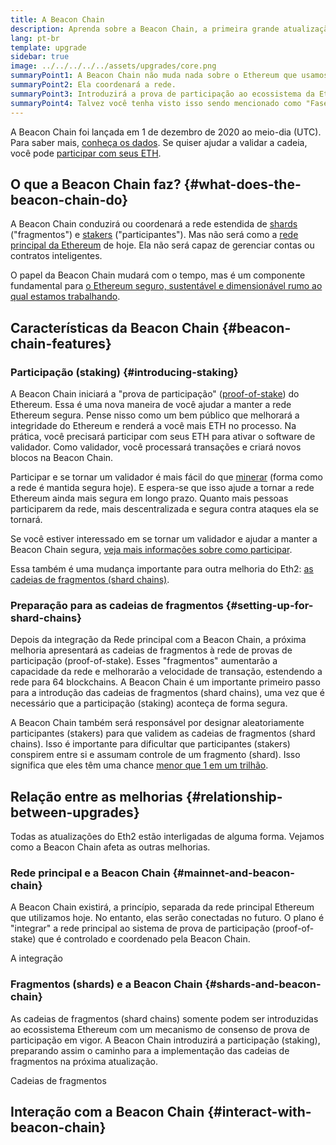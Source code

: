 ```yaml
---
title: A Beacon Chain
description: Aprenda sobre a Beacon Chain, a primeira grande atualização da Eth2 para Ethereum.
lang: pt-br
template: upgrade
sidebar: true
image: ../../../../../assets/upgrades/core.png
summaryPoint1: A Beacon Chain não muda nada sobre o Ethereum que usamos hoje.
summaryPoint2: Ela coordenará a rede.
summaryPoint3: Introduzirá a prova de participação ao ecossistema da Ethereum.
summaryPoint4: Talvez você tenha visto isso sendo mencionado como "Fase 0" nos roadmaps técnicos.
---
```


<UpgradeStatus isShipped dateKey="page-upgrades-beacon-date">
    A Beacon Chain foi lançada em 1 de dezembro de 2020 ao meio-dia (UTC). Para saber mais, <a href="https://beaconscan.com/">conheça os dados</a>. Se quiser ajudar a validar a cadeia, você pode <a href="/upgrades/staking/">participar com seus ETH</a>.
</UpgradeStatus>

## O que a Beacon Chain faz? {#what-does-the-beacon-chain-do}

A Beacon Chain conduzirá ou coordenará a rede estendida de [shards](/upgrades/shard-chains/) ("fragmentos") e [stakers](/staking/) ("participantes"). Mas não será como a [rede principal da Ethereum](/glossary/#mainnet) de hoje. Ela não será capaz de gerenciar contas ou contratos inteligentes.

O papel da Beacon Chain mudará com o tempo, mas é um componente fundamental para [o Ethereum seguro, sustentável e dimensionável rumo ao qual estamos trabalhando](/upgrades/vision/).

## Características da Beacon Chain {#beacon-chain-features}

### Participação (staking) {#introducing-staking}

A Beacon Chain iniciará a "prova de participação" ([proof-of-stake](/developers/docs/consensus-mechanisms/pos/)) do Ethereum. Essa é uma nova maneira de você ajudar a manter a rede Ethereum segura. Pense nisso como um bem público que melhorará a integridade do Ethereum e renderá a você mais ETH no processo. Na prática, você precisará participar com seus ETH para ativar o software de validador. Como validador, você processará transações e criará novos blocos na Beacon Chain.

Participar e se tornar um validador é mais fácil do que [minerar](/developers/docs/mining/) (forma como a rede é mantida segura hoje). E espera-se que isso ajude a tornar a rede Ethereum ainda mais segura em longo prazo. Quanto mais pessoas participarem da rede, mais descentralizada e segura contra ataques ela se tornará.

<InfoBanner emoji=":money_bag:">
Se você estiver interessado em se tornar um validador e ajudar a manter a Beacon Chain segura, <a href="/staking/">veja mais informações sobre como participar</a>.
</InfoBanner>

Essa também é uma mudança importante para outra melhoria do Eth2: [as cadeias de fragmentos (shard chains)](/upgrades/shard-chains/).

### Preparação para as cadeias de fragmentos {#setting-up-for-shard-chains}

Depois da integração da Rede principal com a Beacon Chain, a próxima melhoria apresentará as cadeias de fragmentos à rede de provas de participação (proof-of-stake). Esses "fragmentos" aumentarão a capacidade da rede e melhorarão a velocidade de transação, estendendo a rede para 64 blockchains. A Beacon Chain é um importante primeiro passo para a introdução das cadeias de fragmentos (shard chains), uma vez que é necessário que a participação (staking) aconteça de forma segura.

A Beacon Chain também será responsável por designar aleatoriamente participantes (stakers) para que validem as cadeias de fragmentos (shard chains). Isso é importante para dificultar que participantes (stakers) conspirem entre si e assumam controle de um fragmento (shard). Isso significa que eles têm uma chance [menor que 1 em um trilhão](https://medium.com/@chihchengliang/minimum-committee-size-explained-67047111fa20).

## Relação entre as melhorias {#relationship-between-upgrades}

Todas as atualizações do Eth2 estão interligadas de alguma forma. Vejamos como a Beacon Chain afeta as outras melhorias.

### Rede principal e a Beacon Chain {#mainnet-and-beacon-chain}

A Beacon Chain existirá, a princípio, separada da rede principal Ethereum que utilizamos hoje. No entanto, elas serão conectadas no futuro. O plano é "integrar" a rede principal ao sistema de prova de participação (proof-of-stake) que é controlado e coordenado pela Beacon Chain.

<ButtonLink to="/upgrades/merge/">A integração</ButtonLink>

### Fragmentos (shards) e a Beacon Chain {#shards-and-beacon-chain}

As cadeias de fragmentos (shard chains) somente podem ser introduzidas ao ecossistema Ethereum com um mecanismo de consenso de prova de participação em vigor. A Beacon Chain introduzirá a participação (staking), preparando assim o caminho para a implementação das cadeias de fragmentos na próxima atualização.

<ButtonLink to="/upgrades/shard-chains/">Cadeias de fragmentos</ButtonLink>

<Divider />

## Interação com a Beacon Chain {#interact-with-beacon-chain}

<BeaconChainActions />
